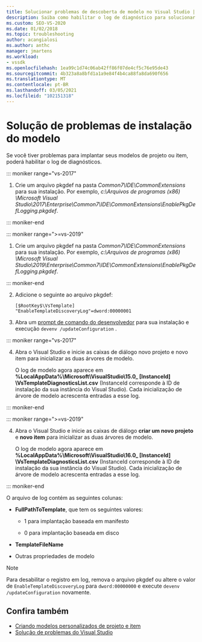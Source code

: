```yaml
---
title: Solucionar problemas de descoberta de modelo no Visual Studio | Microsoft Docs
description: Saiba como habilitar o log de diagnóstico para solucionar problemas de implantação de projetos e modelos personalizados no SDK do Visual Studio.
ms.custom: SEO-VS-2020
ms.date: 01/02/2018
ms.topic: troubleshooting
author: acangialosi
ms.author: anthc
manager: jmartens
ms.workload:
- vssdk
ms.openlocfilehash: 1ea99c1d74c06ab42ff86f07de4cf5c76e95de43
ms.sourcegitcommit: 4b323a8a8bfd1a1a9e84f4b4ca88fa8da690f656
ms.translationtype: MT
ms.contentlocale: pt-BR
ms.lasthandoff: 03/05/2021
ms.locfileid: "102151318"
---
```

# <a name="troubleshooting-template-installation"></a>Solução de problemas de instalação do modelo

Se você tiver problemas para implantar seus modelos de projeto ou item, poderá habilitar o log de diagnósticos.

::: moniker range="vs-2017"

1. Crie um arquivo pkgdef na pasta *Common7\IDE\CommonExtensions* para sua instalação. Por exemplo, *c:\Arquivos de programas (x86) \Microsoft Visual Studio\2017\Enterprise\Common7\IDE\CommonExtensions\EnablePkgDefLogging.pkgdef*.

::: moniker-end

::: moniker range=">=vs-2019"

1. Crie um arquivo pkgdef na pasta *Common7\IDE\CommonExtensions* para sua instalação. Por exemplo, *c:\Arquivos de programas (x86) \Microsoft Visual Studio\2019\Enterprise\Common7\IDE\CommonExtensions\EnablePkgDefLogging.pkgdef*.

::: moniker-end

2. Adicione o seguinte ao arquivo pkgdef:

    ```
    [$RootKey$\VsTemplate]
    "EnableTemplateDiscoveryLog"=dword:00000001
    ```

3. Abra um [prompt de comando do desenvolvedor](../ide/reference/command-prompt-powershell.md) para sua instalação e execução `devenv /updateConfiguration` .

::: moniker range="vs-2017"

4. Abra o Visual Studio e inicie as caixas de diálogo novo projeto e novo item para inicializar as duas árvores de modelo.

   O log de modelo agora aparece em **%LocalAppData%\Microsoft\VisualStudio\15.0_ [InstanceId] \VsTemplateDiagnosticsList.csv** (InstanceId corresponde à ID de instalação da sua instância do Visual Studio). Cada inicialização de árvore de modelo acrescenta entradas a esse log.

::: moniker-end

::: moniker range=">=vs-2019"

4. Abra o Visual Studio e inicie as caixas de diálogo **criar um novo projeto** e **novo item** para inicializar as duas árvores de modelo.

   O log de modelo agora aparece em **%LocalAppData%\Microsoft\VisualStudio\16.0_ [InstanceId] \VsTemplateDiagnosticsList.csv** (InstanceId corresponde à ID de instalação da sua instância do Visual Studio). Cada inicialização de árvore de modelo acrescenta entradas a esse log.

::: moniker-end

O arquivo de log contém as seguintes colunas:

- **FullPathToTemplate**, que tem os seguintes valores:

  - 1 para implantação baseada em manifesto

  - 0 para implantação baseada em disco

- **TemplateFileName**

- Outras propriedades de modelo

> [!NOTE]
> Para desabilitar o registro em log, remova o arquivo pkgdef ou altere o valor de `EnableTemplateDiscoveryLog` para `dword:00000000` e execute `devenv /updateConfiguration` novamente.

## <a name="see-also"></a>Confira também

- [Criando modelos personalizados de projeto e item](creating-custom-project-and-item-templates.md)
- [Solução de problemas do Visual Studio](/troubleshoot/visualstudio/welcome-visual-studio/)
